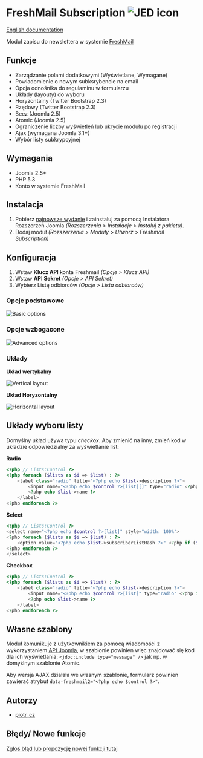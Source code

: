 FreshMail Subscription ![JED icon](./artwork/JED_icon.png "mod_freshmail2")
======================

[English documentation](https://github.com/piotr-cz/mod_freshmail2/blob/master/README.en.md)

Moduł zapisu do newslettera w systemie [FreshMail](http://freshmail.pl/)


Funkcje
-------
- Zarządzanie  polami dodatkowymi (Wyświetlane, Wymagane)
- Powiadomienie o nowym subksrybencie na email
- Opcja odnośnika do regulaminu w formularzu
- Układy (layouty) do wyboru
 - Horyzontalny (Twitter Bootstrap 2.3)
 - Rzędowy (Twitter Bootstrap 2.3)
 - Beez (Joomla 2.5)
 - Atomic (Joomla 2.5)
- Ograniczenie liczby wyświetleń lub ukrycie modułu po registracji
- Ajax (wymagana Joomla 3.1+)
- Wybór listy subkrypcyjnej


Wymagania
---------

- Joomla 2.5+
- PHP 5.3
- Konto w systemie FreshMail


Instalacja
----------

1. Pobierz [najnowsze wydanie](https://github.com/piotr-cz/mod_freshmail2/releases) i zainstaluj za pomocą Instalatora Rozszerzeń Joomla _(Rozszerzenia > Instalacje > Instaluj z pakietu)_.
2. Dodaj moduł _(Rozszerzenia > Moduły > Utwórz > Freshmail Subscription)_


Konfiguracja
------------

1. Wstaw **Klucz API** konta Freshmail _(Opcje > Klucz API)_
2. Wstaw **API Sekret** _(Opcje > API Sekret)_
3. Wybierz Listę odbiorców _(Opcje > Lista odbiorców)_


### Opcje podstawowe

![Basic options](./artwork/screenshots/screen-admin-opcje-podstawowe.png "Basic options")

### Opcje wzbogacone

![Advanced options](./artwork/screenshots/screen-admin-opcje-wzbogacone.png "Advanced options")

### Układy

**Układ wertykalny**

![Vertical layout](./artwork/screenshots/screen-site-wetykalny.png "Vertical layout")

**Układ Horyzontalny**

![Horizontal layout](./artwork/screenshots/screen-site-horyzontalny.png "Horizontal layout")


Układy wyboru listy
-------------------

Domyślny układ używa typu _checkox_. Aby zmienić na inny, zmień kod w układzie odpowiedzialny za wyświetlanie list:

**Radio**

```php
<?php // Lists:Control ?>
<?php foreach ($lists as $i => $list) : ?>
	<label class="radio" title="<?php echo $list->description ?>">
		<input name="<?php echo $control ?>[list][]" type="radio" <?php if ($list->selected) : ?> checked="checked"<?php endif ?> value="<?php echo $list->subscriberListHash ?>" />
		<?php echo $list->name ?>
	</label>
<?php endforeach ?>
```

**Select**

```php
<?php // Lists:Control ?>
<select name="<?php echo $control ?>[list]" style="width: 100%">
<?php foreach ($lists as $i => $list) : ?>
	<option value="<?php echo $list->subscriberListHash ?>" <?php if ($list->selected) : ?> selected="selected"<?php endif ?>><?php echo $list->name ?></option>
<?php endforeach ?>
</select>
```

**Checkbox**

```php
<?php // Lists:Control ?>
<?php foreach ($lists as $i => $list) : ?>
	<label class="radio" title="<?php echo $list->description ?>">
		<input name="<?php echo $control ?>[list]" type="radio" <?php if ($list->selected) : ?> checked="checked"<?php endif ?> value="<?php echo $list->subscriberListHash ?>" />
		<?php echo $list->name ?>
	</label>
<?php endforeach ?>
```


Własne szablony
---------------

Moduł komunikuje z użytkownikiem za pomocą wiadomości z wykorzystaniem 
[API Joomla](http://docs.joomla.org/Display_error_messages_and_notices), 
w szablonie powinien więc znajdować się kod dla ich wyświetlania: 
`<jdoc:include type="message" />` jak np. w domyślnym szablonie Atomic.

Aby wersja AJAX działała we własnym szablonie, formularz powinien zawierać 
atrybut `data-freshmail2="<?php echo $control ?>"`.


Autorzy
-------

- [piotr_cz](https://github.com/piotr-cz)


Błędy/ Nowe funkcje
-------------------

[Zgłoś błąd lub propozycję nowej funkcji tutaj](https://github.com/piotr-cz/mod_freshmail2/issues)
